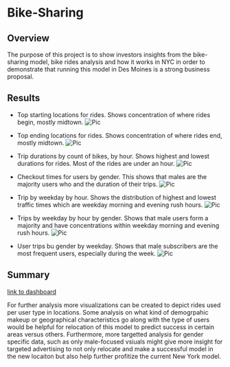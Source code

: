 # Bike-Sharing

## Overview 

The purpose of this project is to show investors insights from the bike-sharing model, bike rides analysis and how it works in NYC in order to demonstrate that running this model in Des Moines is a strong business proposal.

## Results 

- Top starting locations for rides. Shows concentration of where rides begin, mostly midtown. 
![Pic]()

- Top ending locations for rides. Shows concentration of where rides end, mostly midtown. 
![Pic]()

- Trip durations by count of bikes, by hour. Shows highest and lowest durations for rides. Most of the rides are under an hour. 
![Pic]()

- Checkout times for users by gender. This shows that males are the majority users who and the duration of their trips. 
![Pic]() 

- Trip by weekday by hour. Shows the distribution of highest and lowest traffic times which are weekday morning and evening rush hours. 
![Pic]()

- Trips by weekday by hour by gender. Shows that male users form a majority and have concentrations within weekday morning and evening rush hours. 
![Pic]()

- User trips bu gender by weekday. Shows that male subscribers are the most frequent users, especially during the week. 
![Pic]()

## Summary 
[link to dashboard](https://public.tableau.com/app/profile/maha.shah7782/viz/BikesharingSummary/BikesharingSummary?publish=yes)

For further analysis more visualizations can be created to depict rides used per user type in locations. Some analysis on what kind of demogrpahic makeup or geographical characteristics go along with the type of users would be helpful for relocation of this model to predict success in certain areas versus others. Furthermore, more targetted analysis for gender specific data, such as only male-focused vsiuals might give more insight for targeted advertising to not only relocate and make a successful model in the new locaiton but also help further profitize the current New York model. 
